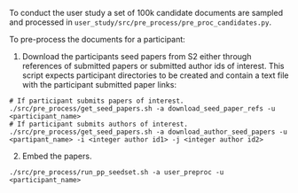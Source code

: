 To conduct the user study a set of 100k candidate documents are sampled and processed in `user_study/src/pre_process/pre_proc_candidates.py`.

To pre-process the documents for a participant:

1. Download the participants seed papers from S2 either through references of submitted papers or submitted author ids of interest. This script expects participant directories to be created and contain a text file with the participant submitted paper links:
```commandline
# If participant submits papers of interest.
./src/pre_process/get_seed_papers.sh -a download_seed_paper_refs -u <participant_name>
# If participant submits authors of interest.
./src/pre_process/get_seed_papers.sh -a download_author_seed_papers -u <partipant_name> -i <integer author id1> -j <integer author id2>
```

2. Embed the papers.

```commandline
./src/pre_process/run_pp_seedset.sh -a user_preproc -u <participant_name>
```

